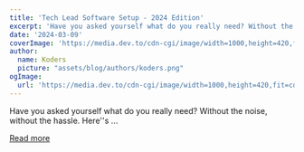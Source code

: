 ```yaml
---
title: 'Tech Lead Software Setup - 2024 Edition'
excerpt: 'Have you asked yourself what do you really need? Without the noise, without the hassle.  Here''s     ...'
date: '2024-03-09'
coverImage: 'https://media.dev.to/cdn-cgi/image/width=1000,height=420,fit=cover,gravity=auto,format=auto/https%3A%2F%2Fdev-to-uploads.s3.amazonaws.com%2Fuploads%2Farticles%2Fyrjtyhs6ks63xbcajjjg.jpg'
author:
  name: Koders
  picture: "assets/blog/authors/koders.png"
ogImage:
  url: 'https://media.dev.to/cdn-cgi/image/width=1000,height=420,fit=cover,gravity=auto,format=auto/https%3A%2F%2Fdev-to-uploads.s3.amazonaws.com%2Fuploads%2Farticles%2Fyrjtyhs6ks63xbcajjjg.jpg'
---
```


Have you asked yourself what do you really need? Without the noise, without the hassle.  Here''s     ...

[Read more](https://dev.to/joelbonetr/tech-lead-software-setup-2024-edition-8lk)
